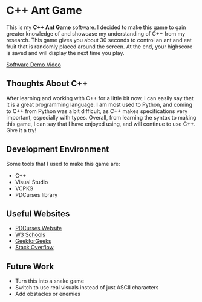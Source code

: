 # C++ Ant Game

This is my **C++ Ant Game** software. I decided to make this game to gain greater knowledge of and showcase my understanding of C++ from my research. This game gives you about 30 seconds to control an ant and eat fruit that is randomly placed around the screen. At the end, your highscore is saved and will display the next time you play.  

[Software Demo Video](http://youtu.be/GI-pJ2SiSec)

## Thoughts About C++

After learning and working with C++ for a little bit now, I can easily say that it is a great programming language. I am most used to Python, and coming to C++ from Python was a bit difficult, as C++ makes specifications very important, especially with types. Overall, from learning the syntax to making this game, I can say that I have enjoyed using, and will continue to use C++. Give it a try!

## Development Environment

Some tools that I used to make this game are:

* C++
* Visual Studio
* VCPKG
* PDCurses library

## Useful Websites

* [PDCurses Website](http://pdcurses.org)
* [W3 Schools](http://www.w3schools.com/cpp)
* [GeekforGeeks](http://www.geeksforgeeks.org)
* [Stack Overflow](http://stackoverflow.com)

## Future Work

* Turn this into a snake game
* Switch to use real visuals instead of just ASCII characters
* Add obstacles or enemies
